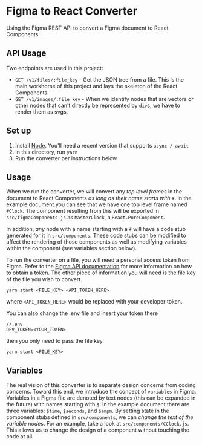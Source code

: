 # Figma to React Converter

Using the Figma REST API to convert a Figma document to React Components.

## API Usage

Two endpoints are used in this project:

* `GET /v1/files/:file_key` - Get the JSON tree from a file. This is the main workhorse of this project and lays the skeleton of the React Components.
* `GET /v1/images/:file_key` - When we identify nodes that are vectors or other nodes that can't directly be represented by `div`s, we have to render them as svgs.

## Set up

1.  Install [Node](https://nodejs.org/). You'll need a recent version that supports `async / await`
2.  In this directory, run `yarn`
3.  Run the converter per instructions below

## Usage

When we run the converter, we will convert any _top level frames_ in the document to React Components _as long as their name starts with `#`_.
In the example document you can see that we have one top level frame named `#Clock`. The component resulting from this will be exported in
`src/figmaComponents.js` as `MasterClock`, a `React.PureComponent`.

In addition, _any_ node with a name starting with a `#` will have a code stub generated for it in `src/components`. These code stubs can be
modified to affect the rendering of those components as well as modifying variables within the component (see variables section below).

To run the converter on a file, you will need a personal access token from Figma. Refer to the [Figma API documentation](https://www.figma.com/developers/docs)
for more information on how to obtain a token. The other piece of information you will need is the file key of the file you wish to convert.

```
yarn start <FILE_KEY> <API_TOKEN_HERE>
```

where `<API_TOKEN_HERE>` would be replaced with your developer token.

You can also change the .env file and insert your token there

```
//.env
DEV_TOKEN=<YOUR_TOKEN>
```

then you only need to pass the file key.

```
yarn start <FILE_KEY>
```

## Variables

The real vision of this converter is to separate design concerns from coding concerns. Toward this end, we introduce the concept of
`variables` in Figma. Variables in a Figma file are denoted by text nodes (this can be expanded in the future) with names starting with
`$`. In the example document there are three variables: `$time`, `$seconds`, and `$ampm`. By setting state in the component stubs defined in
`src/components`, we can _change the text of the variable nodes_. For an example, take a look at `src/components/CClock.js`. This
allows us to change the design of a component without touching the code at all.
